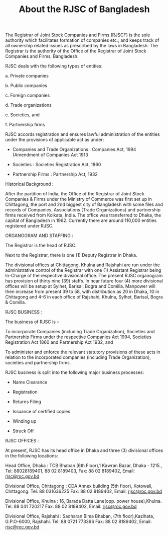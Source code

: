 ﻿---
layout: post
title: About the RJSC of Bangladesh
---

The Registrar of Joint Stock Companies and Firms (RJSCF) is the sole authority which facilitates formation of companies etc.; and keeps track of all ownership related issues as prescribed by the laws in Bangladesh. The Registrar is the authority of the Office of the Registrar of Joint Stock Companies and Firms, Bangladesh.

RJSC deals with the following types of entities:

a. Private companies

b. Public companies

c. Foreign companies

d. Trade organizations

e. Societies, and

f. Partnership firms

RJSC accords registration and ensures lawful administration of the entities under the provisions of applicable act as under:

- Companies and Trade Organizations : Companies Act, 1994 (Amendment of Companies Act 1913

- Societies : Societies Registration Act, 1860

- Partnership Firms : Partnership Act, 1932

Historical Background :

After the partition of India, the Office of the Registrar of Joint Stock Companies & Firms under the Ministry of Commerce was first set up in Chittagong, the port and 2nd biggest city of Bangladesh with some files and records of Companies, Associations (Trade Organizations) and partnership firms received from Kolkata, India. The office was transferred to Dhaka, the capital of Bangladesh in 1962. Currently there are around 110,000 entities registered under RJSC.

ORGANOGRAM AND STAFFING :

The Registrar is the head of RJSC.

Next to the Registrar, there is one (1) Deputy Registrar in Dhaka.

The divisional offices at Chittagong, Khulna and Rajshahi are run under the administrative control of the Registrar with one (1) Assistant Registrar being In-Charge of the respective divisional office. The present RJSC organogram has provision of thirty nine (39) staffs. In near future four (4) more divisional offices will be setup at Sylhet, Barisal, Bogra and Comilla. Manpower will then increase from present 39 to 58, with distribution as 20 in Dhaka, 10 in Chittagong and 4-6 in each office of Rajshahi, Khulna, Sylhet, Barisal, Bogra & Comilla.

RJSC BUSINESS :

The business of RJSC is –

To incorporate Companies (including Trade Organization), Societies and Partnership Firms under the respective Companies Act 1994, Societies Registration Act 1860 and Partnership Act 1932, and

To administer and enforce the relevant statutory provisions of these acts in relation to the incorporated companies (including Trade Organization), societies and partnership firms.

RJSC business is split into the following major business processes:

- Name Clearance 

- Registration

- Returns Filing

- Issuance of certified copies

- Winding up

- Struck Off

RJSC OFFICES :

At present, RJSC has its head office in Dhaka and three (3) divisional offices in the following locations:

Head Office, Dhaka : TCB Bhaban (6th Floor),1 Kawran Bazar, Dhaka - 1215., Tel: 88028189401, 88 02 8189403, Fax: 88 02 8189402, Email: rjsc@roc.gov.bd

Divisional Office, Chittagong : CDA Annex building (5th floor), Kotowali, Chittagong. Tel: 88 031636225 Fax: 88 02 8189402, Email: rjsc@roc.gov.bd

Divisional Office, Khulna : 16, Barada Datta Lane(opp. power house),Khulna. Tel: 88 041 720217 Fax: 88 02 8189402, Email: rjsc@roc.gov.bd

Divisional Office, Rajshahi : Sadharan Bima Bhaban, (7th floor),Kazihata, G.P.O-6000, Rajshahi. Tel: 88 0721 773396 Fax: 88 02 8189402, Email: rjsc@roc.gov.bd



















